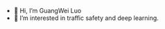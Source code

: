 - 👋 Hi, I’m GuangWei Luo
- 👀 I’m interested in traffic safety and deep learning.

<!---
LGW-YT/LGW-YT is a ✨ special ✨ repository because its `README.md` (this file) appears on your GitHub profile.
You can click the Preview link to take a look at your changes.
--->
